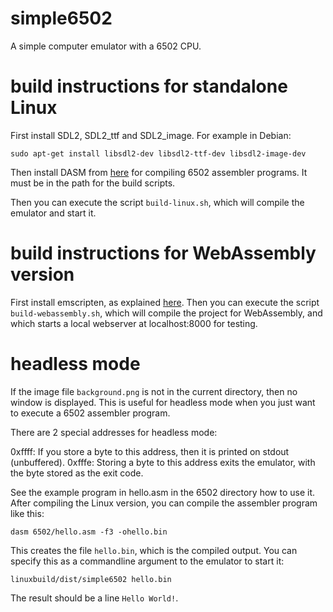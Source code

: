 # simple6502
A simple computer emulator with a 6502 CPU.

# build instructions for standalone Linux

First install SDL2, SDL2_ttf and SDL2_image. For example in Debian:

```
sudo apt-get install libsdl2-dev libsdl2-ttf-dev libsdl2-image-dev
```

Then install DASM from [here](https://dasm-assembler.github.io/) for compiling 6502 assembler programs. It must be in the path for the build scripts.

Then you can execute the script `build-linux.sh`, which will compile the emulator and start it.

# build instructions for WebAssembly version

First install emscripten, as explained [here](https://emscripten.org/docs/getting_started/downloads.html). Then you can execute the script `build-webassembly.sh`, which will compile the project for WebAssembly, and which starts a local webserver at localhost:8000 for testing.

# headless mode

If the image file `background.png` is not in the current directory, then no window is displayed. This is useful for headless mode when you just want to execute a 6502 assembler program.

There are 2 special addresses for headless mode:

0xffff: If you store a byte to this address, then it is printed on stdout (unbuffered).
0xfffe: Storing a byte to this address exits the emulator, with the byte stored as the exit code.

See the example program in hello.asm in the 6502 directory how to use it. After compiling the Linux version, you can compile the assembler program like this:

```
dasm 6502/hello.asm -f3 -ohello.bin
```

This creates the file `hello.bin`, which is the compiled output. You can specify this as a commandline argument to the emulator to start it:

```
linuxbuild/dist/simple6502 hello.bin
```

The result should be a line `Hello World!`.
